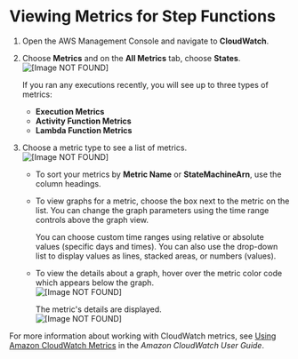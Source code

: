 # Viewing Metrics for Step Functions<a name="monitoring-using-cloudwatch-console"></a>

1. Open the AWS Management Console and navigate to **CloudWatch**\.

1. Choose **Metrics** and on the **All Metrics** tab, choose **States**\.  
![\[Image NOT FOUND\]](http://docs.aws.amazon.com/step-functions/latest/dg/images/tutorial-cloudwatch-monitoring-states.png)

   If you ran any executions recently, you will see up to three types of metrics:
   +  **Execution Metrics** 
   +  **Activity Function Metrics** 
   +  **Lambda Function Metrics** 

1. Choose a metric type to see a list of metrics\.  
![\[Image NOT FOUND\]](http://docs.aws.amazon.com/step-functions/latest/dg/images/tutorial-cloudwatch-monitoring-list-metrics.png)
   + To sort your metrics by **Metric Name** or **StateMachineArn**, use the column headings\.
   + To view graphs for a metric, choose the box next to the metric on the list\. You can change the graph parameters using the time range controls above the graph view\.

     You can choose custom time ranges using relative or absolute values \(specific days and times\)\. You can also use the drop\-down list to display values as lines, stacked areas, or numbers \(values\)\.
   + To view the details about a graph, hover over the metric color code which appears below the graph\.  
![\[Image NOT FOUND\]](http://docs.aws.amazon.com/step-functions/latest/dg/images/tutorial-cloudwatch-monitoring-metrics-legend.png)

     The metric's details are displayed\.  
![\[Image NOT FOUND\]](http://docs.aws.amazon.com/step-functions/latest/dg/images/tutorial-cloudwatch-monitoring-metrics-detail.png)

For more information about working with CloudWatch metrics, see [Using Amazon CloudWatch Metrics](https://docs.aws.amazon.com/AmazonCloudWatch/latest/DeveloperGuide/working_with_metrics.html) in the *Amazon CloudWatch User Guide*\.